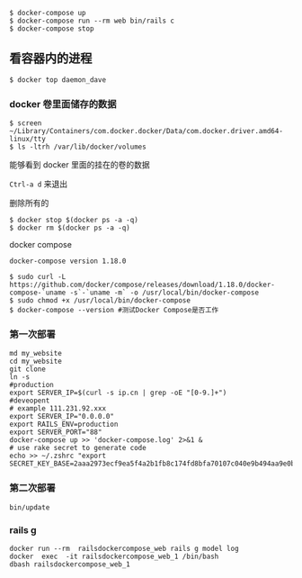 ```shell
$ docker-compose up
$ docker-compose run --rm web bin/rails c
$ docker-compose stop
```

## 看容器内的进程

```shell
$ docker top daemon_dave	
```

### docker 卷里面储存的数据

```shell
$ screen ~/Library/Containers/com.docker.docker/Data/com.docker.driver.amd64-linux/tty
$ ls -ltrh /var/lib/docker/volumes
```

能够看到 docker 里面的挂在的卷的数据

`Ctrl-a d` 来退出

删除所有的

```shell
$ docker stop $(docker ps -a -q)
$ docker rm $(docker ps -a -q)
```

docker compose

`docker-compose version 1.18.0`

```shell
$ sudo curl -L https://github.com/docker/compose/releases/download/1.18.0/docker-compose-`uname -s`-`uname -m` -o /usr/local/bin/docker-compose
$ sudo chmod +x /usr/local/bin/docker-compose
$ docker-compose --version #测试Docker Compose是否工作
```

### 第一次部署

```shell
md my_website
cd my_website
git clone
ln -s 
#production
export SERVER_IP=$(curl -s ip.cn | grep -oE "[0-9.]+")
#deveopent
# example 111.231.92.xxx
export SERVER_IP="0.0.0.0"
export RAILS_ENV=production
export SERVER_PORT="88"
docker-compose up >> 'docker-compose.log' 2>&1 &
# use rake secret to generate code
echo >> ~/.zshrc "export SECRET_KEY_BASE=2aaa2973ecf9ea5f4a2b1fb8c174fd8bfa70107c040e9b494aa9e0b73589b14e3fc12780ab9b3522b8f12ef166b67663a70c2ff7867f4c22430d7ab541304db4"

```

### 第二次部署

```shell
bin/update
```

### rails g 
```shell
docker run --rm  railsdockercompose_web rails g model log
docker  exec  -it railsdockercompose_web_1 /bin/bash
dbash railsdockercompose_web_1
```

